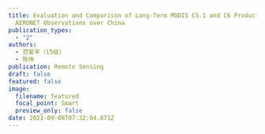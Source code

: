 ```yaml
---
title: Evaluation and Comparison of Long-Term MODIS C5.1 and C6 Products against
  AERONET Observations over China
publication_types:
  - "2"
authors:
  - 范爱平（15级）
  - 陈伟
publication: Remote Sensing
draft: false
featured: false
image:
  filename: featured
  focal_point: Smart
  preview_only: false
date: 2021-09-08T07:32:04.071Z
---
```

